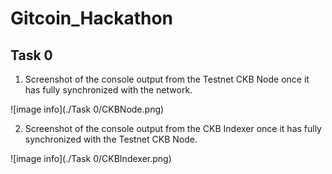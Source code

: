 # Gitcoin_Hackathon
## Task 0

1. Screenshot of the console output from the Testnet CKB Node once it has fully synchronized with the network.

![image info](./Task 0/CKBNode.png)

2. Screenshot of the console output from the CKB Indexer once it has fully synchronized with the Testnet CKB Node.

![image info](./Task 0/CKBIndexer.png)
